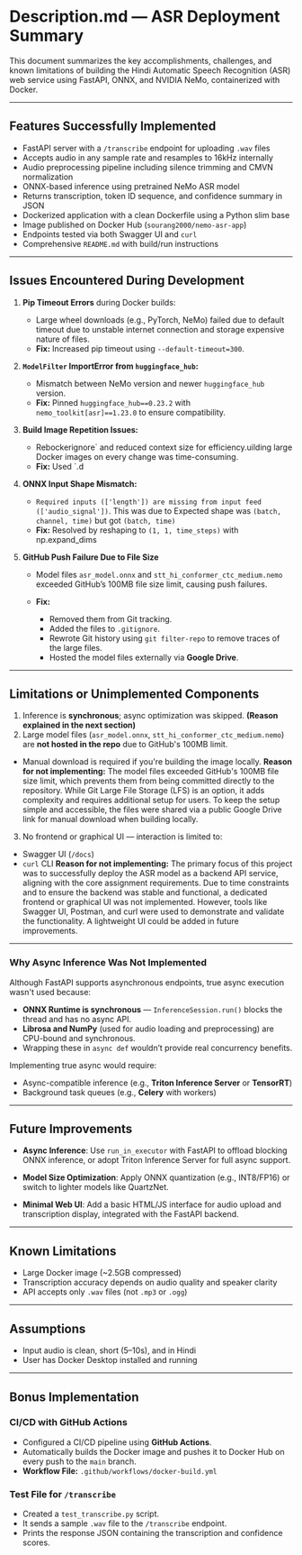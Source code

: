 # Description.md — ASR Deployment Summary

This document summarizes the key accomplishments, challenges, and known limitations of building the Hindi Automatic Speech Recognition (ASR) web service using FastAPI, ONNX, and NVIDIA NeMo, containerized with Docker.

---

## Features Successfully Implemented

- FastAPI server with a `/transcribe` endpoint for uploading `.wav` files
- Accepts audio in any sample rate and resamples to 16kHz internally
- Audio preprocessing pipeline including silence trimming and CMVN normalization
- ONNX-based inference using pretrained NeMo ASR model
- Returns transcription, token ID sequence, and confidence summary in JSON
- Dockerized application with a clean Dockerfile using a Python slim base
- Image published on Docker Hub (`sourang2000/nemo-asr-app`)
- Endpoints tested via both Swagger UI and `curl`
- Comprehensive `README.md` with build/run instructions

---

## Issues Encountered During Development

1. **Pip Timeout Errors** during Docker builds:
   - Large wheel downloads (e.g., PyTorch, NeMo) failed due to default timeout due to unstable internet connection and storage expensive nature of files.
   - **Fix:** Increased pip timeout using `--default-timeout=300`.

2. **`ModelFilter` ImportError from `huggingface_hub`:**
   - Mismatch between NeMo version and newer `huggingface_hub` version.
   - **Fix:** Pinned `huggingface_hub==0.23.2` with `nemo_toolkit[asr]==1.23.0` to ensure compatibility.

3. **Build Image Repetition Issues:**
   - Rebockerignore` and reduced context size for efficiency.uilding large Docker images on every change was time-consuming.
   - **Fix:** Used `.d

4. **ONNX Input Shape Mismatch:**
   - `Required inputs (['length']) are missing from input feed (['audio_signal'])`. This was due to Expected shape was `(batch, channel, time)` but got `(batch, time)`
   - **Fix:** Resolved by reshaping to `(1, 1, time_steps)` with np.expand_dims

5. **GitHub Push Failure Due to File Size**
 
   - Model files `asr_model.onnx` and `stt_hi_conformer_ctc_medium.nemo` exceeded GitHub’s 100MB file size limit, causing push failures.


   - **Fix:**

     - Removed them from Git tracking.
     - Added the files to `.gitignore`.
     - Rewrote Git history using `git filter-repo` to remove traces of the large files.
     - Hosted the model files externally via **Google Drive**.


---

## Limitations or Unimplemented Components

1. Inference is **synchronous**; async optimization was skipped. **(Reason explained in the next section)**
2. Large model files (`asr_model.onnx`, `stt_hi_conformer_ctc_medium.nemo`) are **not hosted in the repo** due to GitHub's 100MB limit.
  - Manual download is required if you're building the image locally.
  **Reason for not implementing:** The model files exceeded GitHub's 100MB file size limit, which prevents them from being committed directly to the repository. While Git Large File Storage (LFS) is an option, it adds complexity and requires additional setup for users. To keep the setup simple and accessible, the files were shared via a public Google Drive link for manual download when building locally.
3. No frontend or graphical UI — interaction is limited to:
  - Swagger UI (`/docs`)
  - `curl` CLI
  **Reason for not implementing:** The primary focus of this project was to successfully deploy the ASR model as a backend API service, aligning with the core assignment requirements. Due to time constraints and to ensure the backend was stable and functional, a dedicated frontend or graphical UI was not implemented. However, tools like Swagger UI, Postman, and curl were used to demonstrate and validate the functionality. A lightweight UI could be added in future improvements.

---

### Why Async Inference Was Not Implemented

Although FastAPI supports asynchronous endpoints, true async execution wasn't used because:

- **ONNX Runtime is synchronous** — `InferenceSession.run()` blocks the thread and has no async API.
- **Librosa and NumPy** (used for audio loading and preprocessing) are CPU-bound and synchronous.
- Wrapping these in `async def` wouldn’t provide real concurrency benefits.

Implementing true async would require:

- Async-compatible inference (e.g., **Triton Inference Server** or **TensorRT**)
- Background task queues (e.g., **Celery** with workers)
---


## Future Improvements

- **Async Inference**: Use `run_in_executor` with FastAPI to offload blocking ONNX inference, or adopt Triton Inference Server for full async support.

- **Model Size Optimization**: Apply ONNX quantization (e.g., INT8/FP16) or switch to lighter models like QuartzNet.

- **Minimal Web UI**: Add a basic HTML/JS interface for audio upload and transcription display, integrated with the FastAPI backend.


---

## Known Limitations

- Large Docker image (~2.5GB compressed)
- Transcription accuracy depends on audio quality and speaker clarity
- API accepts only `.wav` files (not `.mp3` or `.ogg`)

---

## Assumptions

- Input audio is clean, short (5–10s), and in Hindi
- User has Docker Desktop installed and running

---
## Bonus Implementation

### CI/CD with GitHub Actions
- Configured a CI/CD pipeline using **GitHub Actions**.
- Automatically builds the Docker image and pushes it to Docker Hub on every push to the `main` branch.
- **Workflow File:** `.github/workflows/docker-build.yml`

### Test File for `/transcribe`
- Created a `test_transcribe.py` script.
- It sends a sample `.wav` file to the `/transcribe` endpoint.
- Prints the response JSON containing the transcription and confidence scores.
